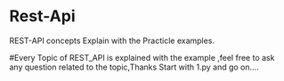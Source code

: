 # Rest-Api
REST-API concepts Explain with the Practicle examples.

#Every Topic of REST_API is explained with the example ,feel free to ask any question related to the topic,Thanks
Start with 1.py and go on....
